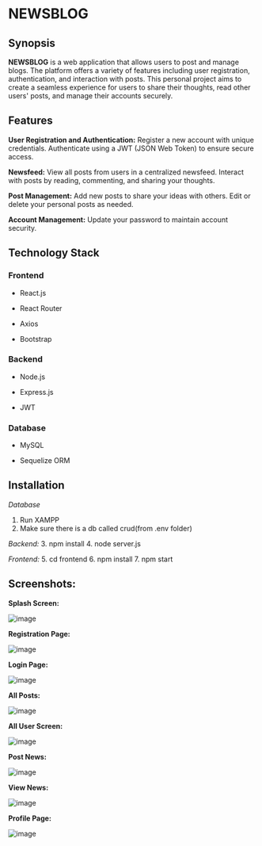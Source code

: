 # NEWSBLOG
## Synopsis
**NEWSBLOG** is a web application that allows users to post and manage blogs. The platform offers a variety of features including user registration, authentication, and interaction with posts. This personal project aims to create a seamless experience for users to share their thoughts, read other users' posts, and manage their accounts securely.

## Features
**User Registration and Authentication:** 
Register a new account with unique credentials.
Authenticate using a JWT (JSON Web Token) to ensure secure access.

**Newsfeed:**
View all posts from users in a centralized newsfeed.
Interact with posts by reading, commenting, and sharing your thoughts.

**Post Management:**
Add new posts to share your ideas with others.
Edit or delete your personal posts as needed.

**Account Management:**
Update your password to maintain account security.

## Technology Stack

### Frontend

- React.js

- React Router

- Axios

- Bootstrap

### Backend

- Node.js
  
- Express.js
  
- JWT
### Database

- MySQL

- Sequelize ORM


## Installation

*Database*
1. Run XAMPP
2. Make sure there is a db called crud(from .env folder)

*Backend:*
3. npm install
4. node server.js

*Frontend:*
5. cd frontend
6. npm install
7. npm start

## Screenshots:

**Splash Screen:**

![image](https://github.com/user-attachments/assets/bb63c46e-e73c-43d6-81c0-be223b2ef912)

**Registration Page:**

![image](https://github.com/user-attachments/assets/cf4338f0-7550-46bb-9fc0-82bbd2859623)

**Login Page:**

![image](https://github.com/user-attachments/assets/3eba4b24-0ae6-440a-98e4-a571ca234fc3)

**All Posts:**

![image](https://github.com/user-attachments/assets/7443a2ae-df8f-46b6-abcc-200e5ba20a34)

**All User Screen:**

![image](https://github.com/user-attachments/assets/afc3a61d-ee39-48c4-a1f0-2b8250e4ef88)

**Post News:**

![image](https://github.com/user-attachments/assets/adcfd23b-5498-45df-941c-89de5dbc8d8e)

**View News:**

![image](https://github.com/user-attachments/assets/362e0098-e690-48a7-8ae2-569b99401b25)


**Profile Page:**

![image](https://github.com/user-attachments/assets/a3557039-d893-408b-806c-40b90d4b1a3f)






